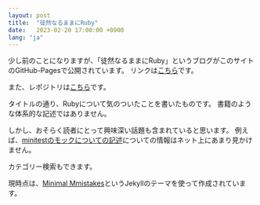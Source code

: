 ```yaml
---
layout: post
title:  "徒然なるままにRuby"
date:   2023-02-20 17:00:00 +0900
lang: "ja"
---
```


少し前のことになりますが、「徒然なるままにRuby」というブログがこのサイトのGitHub-Pagesで公開されています。
リンクは[こちら](https://toshiocp.github.io/Blog-about-Ruby/)です。

また、レポジトリは[こちら](https://github.com/ToshioCP/Blog-about-Ruby)です。

タイトルの通り、Rubyについて気のついたことを書いたものです。
書籍のような体系的な記述ではありません。

しかし、おそらく読者にとって興味深い話題も含まれていると思います。
例えば、[minitestのモックについての記述](https://toshiocp.github.io/Blog-about-Ruby/minitest/minitest-3/)についての情報はネット上にあまり見かけません。

カテゴリー検索もできます。

現時点は、[Minimal Mmistakes](https://mmistakes.github.io/minimal-mistakes/)というJekyllのテーマを使って作成されています。